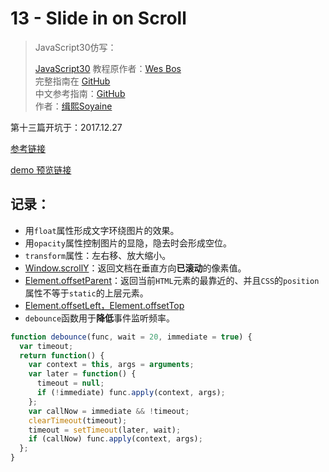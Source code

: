 # 13 - Slide in on Scroll

> JavaScript30仿写：
>
> [JavaScript30](https://javascript30.com) 教程原作者：[Wes Bos](https://github.com/wesbos)    
> 完整指南在 [GitHub](https://github.com/wesbos/JavaScript30)  
> 中文参考指南：[GitHub](https://github.com/soyaine/JavaScript30)  
> 作者：[缉熙Soyaine](https://github.com/soyaine)

第十三篇开坑于：2017.12.27

[参考链接](https://github.com/soyaine/JavaScript30/tree/master/13%20-%20Slide%20in%20on%20Scroll)

[demo 预览链接](https://hehe1111.github.io/js_demo/js30/13%20-%20Slide%20in%20on%20Scroll/)

## 记录：
- 用`float`属性形成文字环绕图片的效果。
- 用`opacity`属性控制图片的显隐，隐去时会形成空位。
- `transform`属性：左右移、放大缩小。
- [Window.scrollY](https://developer.mozilla.org/zh-CN/docs/Web/API/Window/scrollY)：返回文档在垂直方向**已滚动**的像素值。
- [Element.offsetParent](http://javascript.ruanyifeng.com/dom/element.html#toc19)：返回当前`HTML`元素的最靠近的、并且`CSS`的`position`属性不等于`static`的上层元素。
- [Element.offsetLeft，Element.offsetTop](http://javascript.ruanyifeng.com/dom/element.html#toc12)
- `debounce`函数用于**降低**事件监听频率。
```javascript
function debounce(func, wait = 20, immediate = true) {
  var timeout;
  return function() {
    var context = this, args = arguments;
    var later = function() {
      timeout = null;
      if (!immediate) func.apply(context, args);
    };
    var callNow = immediate && !timeout;
    clearTimeout(timeout);
    timeout = setTimeout(later, wait);
    if (callNow) func.apply(context, args);
  };
}
```
